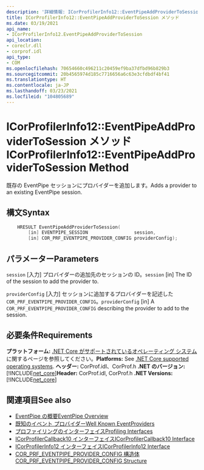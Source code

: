 ```yaml
---
description: '詳細情報: ICorProfilerInfo12::EventPipeAddProviderToSession メソッド'
title: ICorProfilerInfo12::EventPipeAddProviderToSession メソッド
ms.date: 03/19/2021
api_name:
- ICorProfilerInfo12.EventPipeAddProviderToSession
api_location:
- coreclr.dll
- corprof.idl
api_type:
- COM
ms.openlocfilehash: 70654660c496211c20459ef9ba37dfbd96b829b3
ms.sourcegitcommit: 20b4565974d185c7716656a6c63e3cfdbdf4bf41
ms.translationtype: HT
ms.contentlocale: ja-JP
ms.lasthandoff: 03/23/2021
ms.locfileid: "104805689"
---
```

# <a name="icorprofilerinfo12eventpipeaddprovidertosession-method"></a><span data-ttu-id="6d98b-103">ICorProfilerInfo12::EventPipeAddProviderToSession メソッド</span><span class="sxs-lookup"><span data-stu-id="6d98b-103">ICorProfilerInfo12::EventPipeAddProviderToSession Method</span></span>

<span data-ttu-id="6d98b-104">既存の EventPipe セッションにプロバイダーを追加します。</span><span class="sxs-lookup"><span data-stu-id="6d98b-104">Adds a provider to an existing EventPipe session.</span></span>
  
## <a name="syntax"></a><span data-ttu-id="6d98b-105">構文</span><span class="sxs-lookup"><span data-stu-id="6d98b-105">Syntax</span></span>  
  
```cpp  
    HRESULT EventPipeAddProviderToSession(
        [in] EVENTPIPE_SESSION                 session,
        [in] COR_PRF_EVENTPIPE_PROVIDER_CONFIG providerConfig);
```  
  
## <a name="parameters"></a><span data-ttu-id="6d98b-106">パラメーター</span><span class="sxs-lookup"><span data-stu-id="6d98b-106">Parameters</span></span>

<span data-ttu-id="6d98b-107">`session` [入力] プロバイダーの追加先のセッションの ID。</span><span class="sxs-lookup"><span data-stu-id="6d98b-107">`session` [in] The ID of the session to add the provider to.</span></span>

<span data-ttu-id="6d98b-108">`providerConfig` [入力] セッションに追加するプロバイダーを記述した `COR_PRF_EVENTPIPE_PROVIDER_CONFIG`。</span><span class="sxs-lookup"><span data-stu-id="6d98b-108">`providerConfig` [in] A `COR_PRF_EVENTPIPE_PROVIDER_CONFIG` describing the provider to add to the session.</span></span>

## <a name="requirements"></a><span data-ttu-id="6d98b-109">必要条件</span><span class="sxs-lookup"><span data-stu-id="6d98b-109">Requirements</span></span>  

<span data-ttu-id="6d98b-110">**プラットフォーム:** [.NET Core がサポートされているオペレーティング システム](../../../core/install/windows.md?pivots=os-windows)に関するページを参照してください。</span><span class="sxs-lookup"><span data-stu-id="6d98b-110">**Platforms:** See [.NET Core supported operating systems](../../../core/install/windows.md?pivots=os-windows).</span></span>
<span data-ttu-id="6d98b-111">**ヘッダー:** CorProf.idl、CorProf.h **.NET のバージョン:** [!INCLUDE[net_core](../../../../includes/net-core-50-md.md)]</span><span class="sxs-lookup"><span data-stu-id="6d98b-111">**Header:** CorProf.idl, CorProf.h **.NET Versions:** [!INCLUDE[net_core](../../../../includes/net-core-50-md.md)]</span></span>
  
## <a name="see-also"></a><span data-ttu-id="6d98b-112">関連項目</span><span class="sxs-lookup"><span data-stu-id="6d98b-112">See also</span></span>

- [<span data-ttu-id="6d98b-113">EventPipe の概要</span><span class="sxs-lookup"><span data-stu-id="6d98b-113">EventPipe Overview</span></span>](../../../core/diagnostics/eventpipe.md)
- [<span data-ttu-id="6d98b-114">既知のイベント プロバイダー</span><span class="sxs-lookup"><span data-stu-id="6d98b-114">Well Known EventProviders</span></span>](../../../core/diagnostics/well-known-event-providers.md)
- [<span data-ttu-id="6d98b-115">プロファイリングのインターフェイス</span><span class="sxs-lookup"><span data-stu-id="6d98b-115">Profiling Interfaces</span></span>](profiling-interfaces.md)
- [<span data-ttu-id="6d98b-116">ICorProfilerCallback10 インターフェイス</span><span class="sxs-lookup"><span data-stu-id="6d98b-116">ICorProfilerCallback10 Interface</span></span>](icorprofilercallback10-interface.md)
- [<span data-ttu-id="6d98b-117">ICorProfilerInfo12 インターフェイス</span><span class="sxs-lookup"><span data-stu-id="6d98b-117">ICorProfilerInfo12 Interface</span></span>](icorprofilerinfo12-interface.md)
- [<span data-ttu-id="6d98b-118">COR_PRF_EVENTPIPE_PROVIDER_CONFIG 構造体</span><span class="sxs-lookup"><span data-stu-id="6d98b-118">COR_PRF_EVENTPIPE_PROVIDER_CONFIG Structure</span></span>](cor-prf-eventpipe-provider-config-structure.md)
